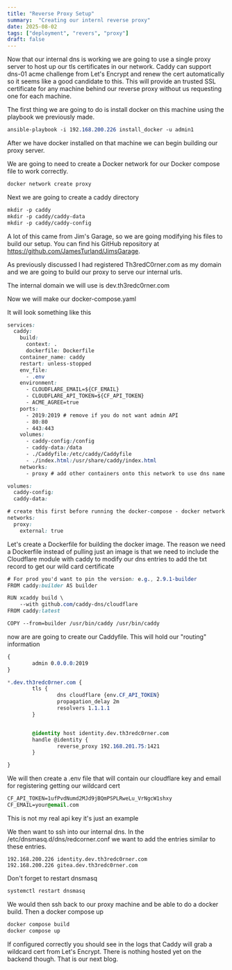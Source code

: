 ```yaml
---
title: "Reverse Proxy Setup"
summary:  "Creating our internl reverse proxy"
date: 2025-08-02
tags: ["deployment", "revers", "proxy"]
draft: false
---
```

Now that our internal dns is working we are going to use a single proxy server to host up our tls certificates in our network. Caddy can support dns-01 acme challenge from Let's Encrypt and renew the cert automatically so it seems like a good candidate to this.  This will provide an trusted SSL certificate for any machine behind our reverse proxy without us requesting one for each machine.

The first thing we are going to do is install docker on this machine using the playbook we previously made.

```css
ansible-playbook -i 192.168.200.226 install_docker -u admin1
```

 
After we have docker installed on that machine we can begin building our proxy server.  

We are going to need to create a Docker network for our Docker compose file to work correctly. 
```css
docker network create proxy
```

Next we are going to create a caddy directory
```css
mkdir -p caddy
mkdir -p caddy/caddy-data
mkdir -p caddy/caddy-config
```

A lot of this came from Jim's Garage, so we are going modifying his files to build our setup.  You can find his GitHub repository at https://github.com/JamesTurland/JimsGarage.

As previously discussed I had registered Th3redC0rner.com as my domain and we are going to build our proxy to serve our internal urls.

The internal domain we will use is dev.th3redc0rner.com 

Now we will make our docker-compose.yaml

It will look something like this

```css
services:
  caddy:
    build:
      context: .
      dockerfile: Dockerfile
    container_name: caddy
    restart: unless-stopped
    env_file: 
      - .env
    environment:
      - CLOUDFLARE_EMAIL=${CF_EMAIL}
      - CLOUDFLARE_API_TOKEN=${CF_API_TOKEN}
      - ACME_AGREE=true
    ports:
      - 2019:2019 # remove if you do not want admin API
      - 80:80
      - 443:443
    volumes:
      - caddy-config:/config
      - caddy-data:/data
      - ./Caddyfile:/etc/caddy/Caddyfile
      - ./index.html:/usr/share/caddy/index.html
    networks:
      - proxy # add other containers onto this network to use dns name

volumes:
  caddy-config:
  caddy-data:

# create this first before running the docker-compose - docker network create proxy
networks:
  proxy:
    external: true
```

Let's create a Dockerfile for building the docker image.  The reason we need a Dockerfile instead of pulling just an image is that we need to include the Cloudflare module with caddy to modify our dns entries to add the txt record to get our wild card certificate

```css
# For prod you'd want to pin the version: e.g., 2.9.1-builder
FROM caddy:builder AS builder

RUN xcaddy build \
    --with github.com/caddy-dns/cloudflare
FROM caddy:latest

COPY --from=builder /usr/bin/caddy /usr/bin/caddy
```

now are are going to create our Caddyfile.  This will hold our "routing" information
```css
{
        admin 0.0.0.0:2019
}

*.dev.th3redc0rner.com {
        tls {
                dns cloudflare {env.CF_API_TOKEN}
                propagation_delay 2m
                resolvers 1.1.1.1
        }


        @identity host identity.dev.th3redc0rner.com
        handle @identity {
                reverse_proxy 192.168.201.75:1421
        }

}
```
 

We will then create a .env file that will contain our cloudflare key and email for registering getting our wildcard cert

```css
CF_API_TOKEN=1ufPvdNumd2MJd9jBQmPSPLRweLu_VrNgcW1shxy
CF_EMAIL=your@email.com

```
This is not my real api key it's just an example

We then want to ssh into our internal dns.  In the /etc/dnsmasq.d/dns/redcorner.conf we want to add the entries similar to these entries. 

```
192.168.200.226 identity.dev.th3redc0rner.com
192.168.200.226 gitea.dev.th3redc0rner.com

```
Don't forget to restart dnsmasq
```css
systemctl restart dnsmasq
```
We would then ssh back to our proxy machine and be able to do a docker build.  Then a docker compose up

```css
docker compose build
docker compose up
```

If configured correctly you should see in the logs that Caddy will grab a wildcard cert from Let's Encrypt.  There is nothing hosted yet on the backend though.  That is our next blog.


